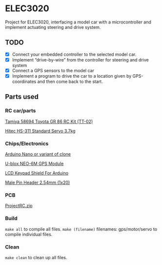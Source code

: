 # ELEC3020
Project for ELEC3020, interfacing a model car with a microcontroller and implement actuating steering and drive system.

## TODO
- [X] Connect your embedded controller to the selected model car.
- [X] Implement “drive-by-wire” from the controller for steering and drive system
- [X] Connect a GPS sensors to the model car
- [X] Implement a program to drive the car to a location given by GPS-coordinates
and then come back to the start.

## Parts used  

### RC car/parts
[Tamiya 58694 Toyota GR 86 RC Kit (TT-02)](https://hobbytechtoys.com.au/products/tamiya-58694-toyota-gr-86-rc-kit-tt-02)  

[Hitec HS-311 Standard Servo 3.7kg](https://hobbytechtoys.com.au/collections/servos/products/hitec-hs-311-standard-servo-3-7kg)  

### Chips/Electronics
[Arduino Nano or variant of clone](https://core-electronics.com.au/nano-v3-0-board.html)  

[U-blox NEO-6M GPS Module](https://core-electronics.com.au/u-blox-neo-6m-gps-module.html)  

[LCD Keypad Shield For Arduino](https://core-electronics.com.au/lcd-keypad-shield-for-arduino.html)  

[Male Pin Header 2.54mm (1x20)](https://core-electronics.com.au/header-male-pin-01x20.html)  

### PCB  

[ProjectRC.zip](https://github.com/Bustanutrhyme/ELEC3020/files/9694906/ProjectRC.zip)

### Build
```make all``` to compile all files.
```make (filename)``` filenames: gps/motor/servo to compile individual files.
### Clean
```make clean``` to clean up all files.

